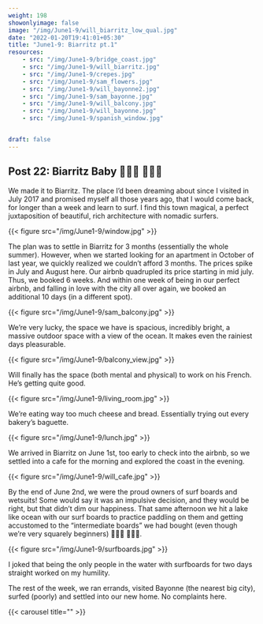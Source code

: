 ```yaml
---
weight: 198
showonlyimage: false
image: "/img/June1-9/will_biarritz_low_qual.jpg"
date: "2022-01-20T19:41:01+05:30"
title: "June1-9: Biarritz pt.1"
resources:
    - src: "/img/June1-9/bridge_coast.jpg"
    - src: "/img/June1-9/will_biarritz.jpg"
    - src: "/img/June1-9/crepes.jpg"
    - src: "/img/June1-9/sam_flowers.jpg"
    - src: "/img/June1-9/will_bayonne2.jpg"
    - src: "/img/June1-9/sam_bayonne.jpg"
    - src: "/img/June1-9/will_balcony.jpg"
    - src: "/img/June1-9/will_bayonne.jpg"
    - src: "/img/June1-9/spanish_window.jpg"


draft: false
---
```


## Post 22: Biarritz Baby 🏄🏼‍♀️ 🏄🏽‍♂️ 

We made it to Biarritz. The place I’d been dreaming about since I visited in July 2017 and promised myself all those years ago, that I would come back, for longer than a week and learn to surf. I find this town magical, a perfect juxtaposition of beautiful, rich architecture with nomadic surfers. 

{{< figure src="/img/June1-9/window.jpg" >}} 
&nbsp;

The plan was to settle in Biarritz for 3 months (essentially the whole summer). However, when we started looking for an apartment in October of last year, we quickly realized we couldn’t afford 3 months. The prices spike in July and August here. Our airbnb quadrupled its price starting in mid july. Thus, we booked 6 weeks. And within one week of being in our perfect airbnb, and falling in love with the city all over again, we booked an additional 10 days (in a different spot).

{{< figure src="/img/June1-9/sam_balcony.jpg" >}} 
&nbsp;

We’re very lucky, the space we have is spacious, incredibly bright, a massive outdoor space with a view of the ocean. It makes even the rainiest days pleasurable. 

{{< figure src="/img/June1-9/balcony_view.jpg" >}} 
&nbsp;

Will finally has the space (both mental and physical) to work on his French. He’s getting quite good. 

{{< figure src="/img/June1-9/living_room.jpg" >}} 
&nbsp;

We’re eating way too much cheese and bread. Essentially trying out every bakery’s baguette. 

{{< figure src="/img/June1-9/lunch.jpg" >}} 
&nbsp;

We arrived in Biarritz on June 1st, too early to check into the airbnb, so we settled into a cafe for the morning and explored the coast in the evening. 

{{< figure src="/img/June1-9/will_cafe.jpg" >}} 
&nbsp;

By the end of June 2nd, we were the proud owners of surf boards and wetsuits! Some would say it was an impulsive decision, and they would be right, but that didn’t dim our happiness. That same afternoon we hit a lake like ocean with our surf boards to practice paddling on them and getting accustomed to the “intermediate boards” we had bought (even though we’re very squarely beginners) 🏄🏽‍♂️ 🏄🏼‍♀️. 

{{< figure src="/img/June1-9/surfboards.jpg" >}} 
&nbsp;

I joked that being the only people in the water with surfboards for two days straight worked on my humility. 

The rest of the week, we ran errands, visited Bayonne (the nearest big city), surfed (poorly) and settled into our new home. No complaints here.


{{< carousel title="" >}}
&nbsp;



